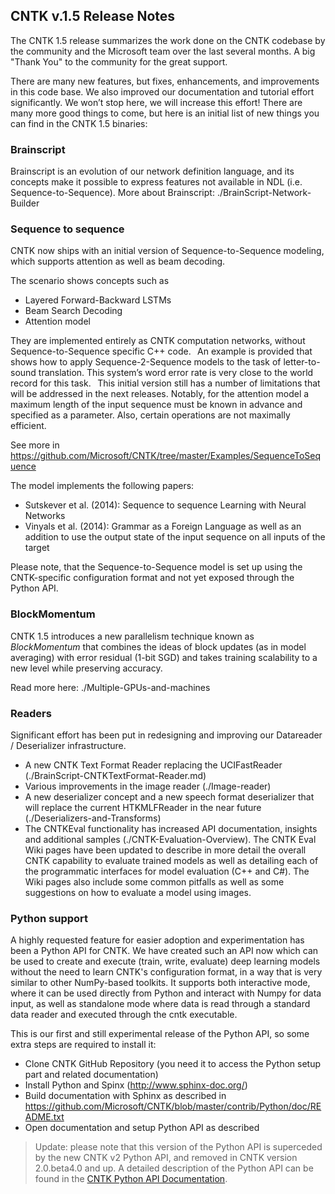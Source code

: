 ## CNTK v.1.5 Release Notes

The CNTK 1.5 release summarizes the work done on the CNTK codebase by the community and the Microsoft team over the last several months. A big "Thank You" to the community for the great support.

There are many new features, but fixes, enhancements, and improvements in this code base. We also improved our documentation and tutorial effort significantly. We won’t stop here, we will increase this effort! There are many more good things to come, but here is an initial list of new things you can find in the CNTK 1.5 binaries:

### Brainscript

Brainscript is an evolution of our network definition language, and its concepts make it possible to express features not available in NDL (i.e. Sequence-to-Sequence). More about Brainscript: ./BrainScript-Network-Builder

### Sequence to sequence 

CNTK now ships with an initial version of Sequence-to-Sequence modeling, which supports attention as well as beam decoding. 
 
The scenario shows concepts such as 
* Layered Forward-Backward LSTMs 
* Beam Search Decoding 
* Attention model 
 
They are implemented entirely as CNTK computation networks, without Sequence-to-Sequence specific C++ code. 
  
An example is provided that shows how to apply Sequence-2-Sequence models to the task of letter-to-sound translation. This system’s word error rate is very close to the world record for this task. 
  
This initial version still has a number of limitations that will be addressed in the next releases. Notably, for the attention model a maximum length of the input sequence must be known in advance and specified as a parameter. Also, certain operations are not maximally efficient. 
 
See more in https://github.com/Microsoft/CNTK/tree/master/Examples/SequenceToSequence

The model implements the following papers: 
* Sutskever et al. (2014): Sequence to sequence Learning with Neural Networks 
* Vinyals et al. (2014): Grammar as a Foreign Language as well as an addition to use the output state of the input sequence on all inputs of the target  
 
Please note, that the Sequence-to-Sequence model is set up using the CNTK-specific configuration format and not yet exposed through the Python API. 

### BlockMomentum

CNTK 1.5 introduces a new parallelism technique known as *BlockMomentum* that combines the ideas of block updates (as in model averaging) with error residual (1-bit SGD) and takes training scalability to a new level while preserving accuracy.

Read more here: ./Multiple-GPUs-and-machines

### Readers

Significant effort has been put in redesigning and improving our Datareader / Deserializer infrastructure.

* A new CNTK Text Format Reader replacing the UCIFastReader (./BrainScript-CNTKTextFormat-Reader.md)
* Various improvements in the image reader (./Image-reader)
* A new deserializer concept and a new speech format deserializer that will replace the current HTKMLFReader in the near future (./Deserializers-and-Transforms)
* The CNTKEval functionality has increased API documentation, insights and additional samples (./CNTK-Evaluation-Overview). The CNTK Eval Wiki pages have been updated to describe in more detail the overall CNTK capability to evaluate trained models as well as detailing each of the programmatic interfaces for model evaluation (C++ and C#). The Wiki pages also include some common pitfalls as well as some suggestions on how to evaluate a model using images.

### Python support
A highly requested feature for easier adoption and experimentation has been a Python API for CNTK. We have created such an API now which can be used to create and execute (train, write, evaluate) deep learning models without the need to learn CNTK's configuration format, in a way that is very similar to other NumPy-based toolkits. It supports both interactive mode, where it can be used directly from Python and interact with Numpy for data input, as well as standalone mode where data is read through a standard data reader and executed through the cntk executable.

This is our first and still experimental release of the Python API, so some extra steps are required to install it:

* Clone CNTK GitHub Repository (you need it to access the Python setup part and related documentation)
* Install Python and Spinx (http://www.sphinx-doc.org/)
* Build documentation with Sphinx as described in https://github.com/Microsoft/CNTK/blob/master/contrib/Python/doc/README.txt
* Open documentation and setup Python API as described

> Update: please note that this version of the Python API is superceded by the
> new CNTK v2 Python API, and removed in CNTK version 2.0.beta4.0 and up. A
> detailed description of the Python API can be found in the [CNTK Python API
> Documentation](https://cntk.ai/pythondocs/).
